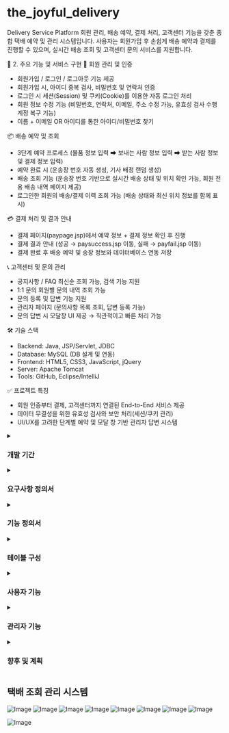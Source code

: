 # the_joyful_delivery

 Delivery Service Platform
회원 관리, 배송 예약, 결제 처리, 고객센터 기능을 갖춘 종합 택배 예약 및 관리 시스템입니다.
사용자는 회원가입 후 손쉽게 배송 예약과 결제를 진행할 수 있으며, 실시간 배송 조회 및 고객센터 문의 서비스를 지원합니다.

📌 2. 주요 기능 및 서비스 구현
🔑 회원 관리 및 인증
- 회원가입 / 로그인 / 로그아웃 기능 제공
- 회원가입 시, 아이디 중복 검사, 비밀번호 및 연락처 인증
- 로그인 시 세션(Session) 및 쿠키(Cookie)를 이용한 자동 로그인 처리
- 회원 정보 수정 기능 (비밀번호, 연락처, 이메일, 주소 수정 가능, 유효성 검사 수행 계정 복구 기능)
- 이름 + 이메일 OR 아이디를 통한 아이디/비밀번호 찾기

📦 배송 예약 및 조회
- 3단계 예약 프로세스 (물품 정보 입력 ➡ 보내는 사람 정보 입력 ➡ 받는 사람 정보 및 결제 정보 입력)
- 예약 완료 시 (운송장 번호 자동 생성, 기사 배정 랜덤 생성)
- 배송 조회 기능 (운송장 번호 기반으로 실시간 배송 상태 및 위치 확인 가능, 회원 전용 배송 내역 페이지 제공)
- 로그인한 회원의 배송/결제 이력 조회 가능 (배송 상태와 최신 위치 정보를 함께 표시)

💳 결제 처리 및 결과 안내
- 결제 페이지(paypage.jsp)에서 예약 정보 + 결제 정보 확인 후 진행
- 결제 결과 안내 (성공 → paysuccess.jsp 이동, 실패 → payfail.jsp 이동)
- 결제 완료 후 배송 예약 및 송장 정보와 데이터베이스 연동 저장

📞 고객센터 및 문의 관리
- 공지사항 / FAQ 최신순 조회 가능, 검색 기능 지원
- 1:1 문의 회원별 문의 내역 조회 가능
- 문의 등록 및 답변 기능 지원
- 관리자 페이지 (문의사항 목록 조회, 답변 등록 가능)
- 문의 답변 시 모달창 UI 제공 → 직관적이고 빠른 처리 가능

🛠️ 기술 스택
- Backend: Java, JSP/Servlet, JDBC
- Database: MySQL (DB 설계 및 연동)
- Frontend: HTML5, CSS3, JavaScript, jQuery
- Server: Apache Tomcat
- Tools: GitHub, Eclipse/IntelliJ

✅ 프로젝트 특징
- 회원 인증부터 결제, 고객센터까지 연결된 End-to-End 서비스 제공
- 데이터 무결성을 위한 유효성 검사와 보안 처리(세션/쿠키 관리)
- UI/UX를 고려한 단계별 예약 및 모달 창 기반 관리자 답변 시스템

<details>
  <summary><h3>개발 기간</h3></summary>
 
  ![Image](https://github.com/user-attachments/assets/f222ba97-f429-4eb6-acab-ebe53ebbecb7)
</details>

<details>
  <summary><h3>요구사항 정의서</h3></summary>
 
  ![Image](https://github.com/user-attachments/assets/b30b9b88-4ca8-4e28-9aaa-9601075ccd3b)
</details>

<details>
  <summary><h3>기능 정의서</h3></summary>
 
  ![Image](https://github.com/user-attachments/assets/ac56ce7b-122c-4bc9-bd0f-572e77c554e3)
</details>

<details>
  <summary><h3>테이블 구성</h3></summary>
 
  ![Image](https://github.com/user-attachments/assets/967e9854-e6cc-49c4-a840-c61d692b26f6)
</details>

<details>
 <summary><h3>사용자 기능</h3></summary>

 ![Image](https://github.com/user-attachments/assets/a7c3a7a5-eef0-497e-96ac-096584d1b405)
 ![Image](https://github.com/user-attachments/assets/06b1cf34-5a6d-4b58-9af8-a38e84a1fb27)
 ![Image](https://github.com/user-attachments/assets/540b883d-b1fa-4e36-88e6-2d1b729dfd22)
 ![Image](https://github.com/user-attachments/assets/2af8dfbc-3910-464a-8251-8ef4b4ab3474)
 ![Image](https://github.com/user-attachments/assets/4c7c5ab5-fbb4-4bc6-9a03-68713ee02ef9)
 ![Image](https://github.com/user-attachments/assets/1a907852-c312-401e-bc9a-de6c48cf457f)
 ![Image](https://github.com/user-attachments/assets/d121884e-bda8-47b1-8c86-95fdf0f8f8c2)
</details>

<details>
 <summary><h3>관리자 기능</h3></summary>

![Image](https://github.com/user-attachments/assets/5d275c9d-e5be-4b1f-ac62-3dd78b961344)
![Image](https://github.com/user-attachments/assets/bedd8f38-8bac-4965-be30-06814292ee44)
![Image](https://github.com/user-attachments/assets/5f4cd3df-cc63-48c8-b5d5-a2dc3562c093)
![Image](https://github.com/user-attachments/assets/161c940e-949d-47d6-ac64-f321a4cc543f)
![Image](https://github.com/user-attachments/assets/bc0ebd01-005a-42c4-a56e-bb2ed81bd023)
</details>

<details>
 <summary><h3>향후 및 계획</h3></summary>

![Image](https://github.com/user-attachments/assets/e6344c87-5999-47b3-8eee-6660240af795)
</details>

## 택배 조회 관리 시스템 
![Image](https://github.com/user-attachments/assets/eba0cf71-a297-4370-b885-8408d371c7c3)
![Image](https://github.com/user-attachments/assets/3acfc971-6ef5-4fc6-9ac7-095373b23b58)
![Image](https://github.com/user-attachments/assets/c36cb228-7805-4dbc-9921-9c6f25d58b1b)
![Image](https://github.com/user-attachments/assets/f5882a22-996e-4ee7-86e5-cf349ca3a543)
![Image](https://github.com/user-attachments/assets/1ce04970-92aa-4be8-bc7e-0d3e75c40ee1)
![Image](https://github.com/user-attachments/assets/7c66937f-da19-4a1c-a40e-243d727d211b)
![Image](https://github.com/user-attachments/assets/64391d8b-d28d-46a0-8986-ca044bf5f84e)
![Image](https://github.com/user-attachments/assets/2cb9b691-c7b2-4684-a0f6-0cbba88d7111)


![Image](https://github.com/user-attachments/assets/dede77a9-90fd-4f46-8db8-757aaf703b3d)
